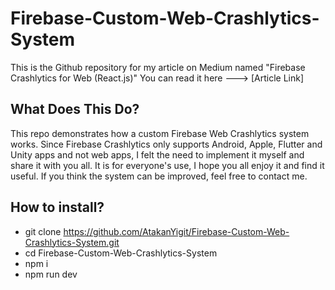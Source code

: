 # Firebase-Custom-Web-Crashlytics-System
This is the Github repository for my article on Medium named "Firebase Crashlytics for Web (React.js)"
You can read it here ---> [Article Link]

## What Does This Do?
This repo demonstrates how a custom Firebase Web Crashlytics system works. Since Firebase Crashlytics only supports Android, Apple, Flutter and Unity apps and not web apps, I felt the need to implement it myself and share it with you all. It is for everyone's use, I hope you all enjoy it and find it useful. If you think the system can be improved, feel free to contact me.

## How to install?
- git clone https://github.com/AtakanYigit/Firebase-Custom-Web-Crashlytics-System.git
- cd Firebase-Custom-Web-Crashlytics-System
- npm i
- npm run dev
